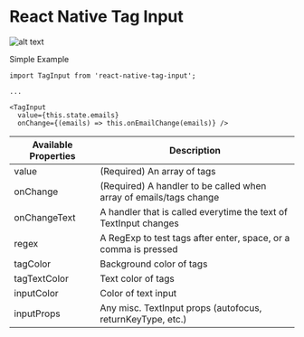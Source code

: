 # React Native Tag Input

![alt text](example.png "Example visual")

Simple Example

```
import TagInput from 'react-native-tag-input';

...

<TagInput
  value={this.state.emails}
  onChange={(emails) => this.onEmailChange(emails)} />
```

| Available Properties | Description |
-----------------------|-----------------
| value | (Required) An array of tags |
| onChange | (Required) A handler to be called when array of emails/tags change |
| onChangeText | A handler that is called everytime the text of TextInput changes |
| regex | A RegExp to test tags after enter, space, or a comma is pressed |
| tagColor | Background color of tags |
| tagTextColor | Text color of tags |
| inputColor | Color of text input |
| inputProps | Any misc. TextInput props (autofocus, returnKeyType, etc.) |
